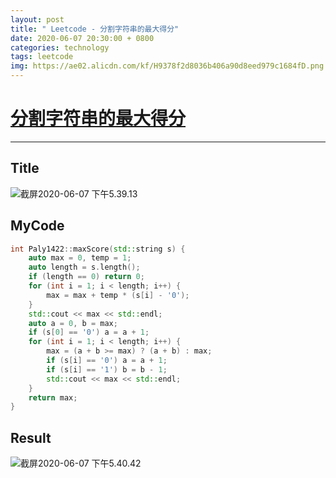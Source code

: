 ```yaml
---
layout: post
title: " Leetcode - 分割字符串的最大得分"
date: 2020-06-07 20:30:00 + 0800
categories: technology
tags: leetcode
img: https://ae02.alicdn.com/kf/H9378f2d8036b406a90d8eed979c1684fD.png
---
```

# [分割字符串的最大得分](https://leetcode-cn.com/problems/maximum-score-after-splitting-a-string/)

---

## Title

![截屏2020-06-07 下午5.39.13](https://tva1.sinaimg.cn/large/007S8ZIlly1gfjv3ij70mj30yo0oiwit.jpg)

## MyCode

```c++
int Paly1422::maxScore(std::string s) {
    auto max = 0, temp = 1;
    auto length = s.length();
    if (length == 0) return 0;
    for (int i = 1; i < length; i++) {
        max = max + temp * (s[i] - '0');
    }
    std::cout << max << std::endl;
    auto a = 0, b = max;
    if (s[0] == '0') a = a + 1;
    for (int i = 1; i < length; i++) {
        max = (a + b >= max) ? (a + b) : max;
        if (s[i] == '0') a = a + 1;
        if (s[i] == '1') b = b - 1;
        std::cout << max << std::endl;
    }
    return max;
}
```

## Result

![截屏2020-06-07 下午5.40.42](https://tva1.sinaimg.cn/large/007S8ZIlly1gfjv52b8cvj30ye0acdh1.jpg)